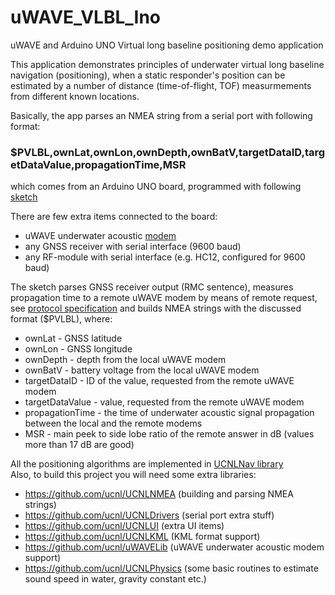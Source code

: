 # uWAVE_VLBL_Ino
uWAVE and Arduino UNO Virtual long baseline positioning demo application

This application demonstrates principles of underwater virtual long baseline navigation (positioning),
when a static responder's position can be estimated by a number of distance (time-of-flight, TOF) measurmements
from different known locations.

Basically, the app parses an NMEA string from a serial port with following format:

### $PVLBL,ownLat,ownLon,ownDepth,ownBatV,targetDataID,targetDataValue,propagationTime,MSR

which comes from an Arduino UNO board, programmed with following [sketch](https://github.com/ucnl/uWAVE_Arduino/blob/master/uWAVE_Example_3.ino)

There are few extra items connected to the board:

- uWAVE underwater acoustic [modem](https://github.com/ucnl/Docs/tree/master/EN/Modems/uWAVE)
- any GNSS receiver with serial interface (9600 baud)
- any RF-module with serial interface (e.g. HC12, configured for 9600 baud)

The sketch parses GNSS receiver output (RMC sentence), measures propagation time to a remote uWAVE modem by
means of remote request, see [protocol specification](https://github.com/ucnl/Docs/blob/master/EN/Modems/uWAVE/uWAVE_Protocol_Specification_en.pdf)
and builds NMEA strings with the discussed format ($PVLBL), where:

- ownLat - GNSS latitude
- ownLon - GNSS longitude
- ownDepth - depth from the local uWAVE modem
- ownBatV - battery voltage from the local uWAVE modem
- targetDataID - ID of the value, requested from the remote uWAVE modem
- targetDataValue - value, requested from the remote uWAVE modem
- propagationTime - the time of underwater acoustic signal propagation between the local and the remote modems
- MSR - main peek to side lobe ratio of the remote answer in dB (values more than 17 dB are good)  

All the positioning algorithms are implemented in [UCNLNav library](https://github.com/ucnl/UCNLNav)  
Also, to build this project you will need some extra libraries:
- https://github.com/ucnl/UCNLNMEA (building and parsing NMEA strings)
- https://github.com/ucnl/UCNLDrivers (serial port extra stuff)
- https://github.com/ucnl/UCNLUI (extra UI items)
- https://github.com/ucnl/UCNLKML (KML format support)
- https://github.com/ucnl/uWAVELib (uWAVE underwater acoustic modem support)
- https://github.com/ucnl/UCNLPhysics (some basic routines to estimate sound speed in water, gravity constant etc.)
